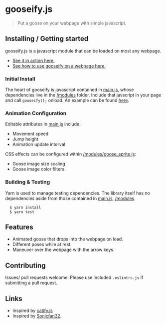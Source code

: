 # gooseify.js

> Put a goose on your webpage with simple javascript.

## Installing / Getting started

gooseify.js is a javascript module that can be loaded on most any webpage.

* [See it in action here.](https://jorge0136.github.io/gooseify/index)
* [See how to use gooseify on a webpage here.](/example_html/lisp_quote.html)

### Initial Install

The heart of gooseify is javascript contained in [main.js](/main.js), whose dependencies live in the [/modules](/modules) folder.
Include that javscript in your page and call `gooseify();` onload. An example can be found [here](/example_html/falling.html).

### Animation Configuration

Editable attributes in [main.js](/main.js) include:

* Movement speed
* Jump height
* Animation update interval

CSS effects can be configured within [/modules/goose_sprite.js](/modules/goose_sprite.js):

* Goose image size scaling
* Goose image color filters

### Building & Testing

Yarn is used to manage testing dependencies. The library itself has no dependencies aside from those
contained in [main.js](/main.js), [/modules](/modules).

```shell
  $ yarn install
  $ yarn test
```

## Features

- Animated goose that drops into the webpage on load.
- Different poses while at rest.
- Maneuver over the webpage with the arrow keys.

## Contributing

Issues/ pull requests welcome. Please use included `.eslintrc.js` if submitting a pull request.

## Links

- Inspired by [catify.js](https://github.com/yobert/catify)
- Inspired by [Sonicfan32](https://www.spriters-resource.com/custom_edited/untitledgoosegamecustoms/sheet/121990/).
